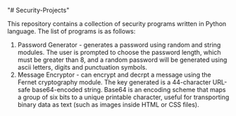 "# Security-Projects" 

This repository contains a collection of security programs written in Python language. 
The list of programs is as follows:

1. Password Generator - generates a password using random and string modules. The user is prompted to choose the password length, which must be greater than 8, and a random password will be generated using ascii letters, digits and punctuation symbols.
2. Message Encryptor - can encrypt and decrpt a message using the Fernet cryptography module. The key generated is a 44-character URL-safe base64-encoded string. Base64 is an encoding scheme that maps a group of six bits to a unique printable character, useful for transporting binary data as text (such as images inside HTML or CSS files).
